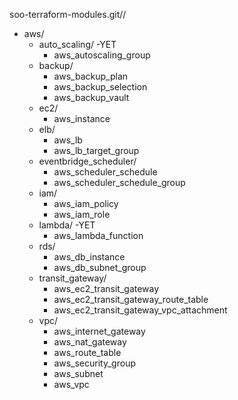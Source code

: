 
soo-terraform-modules.git//
- aws/
  - auto_scaling/ -YET
    - aws_autoscaling_group
  - backup/
    - aws_backup_plan
    - aws_backup_selection
    - aws_backup_vault
  - ec2/
    - aws_instance
  - elb/
    - aws_lb
    - aws_lb_target_group
  - eventbridge_scheduler/
    - aws_scheduler_schedule
    - aws_scheduler_schedule_group
  - iam/
    - aws_iam_policy
    - aws_iam_role
  - lambda/ -YET
    - aws_lambda_function
  - rds/
    - aws_db_instance
    - aws_db_subnet_group
  - transit_gateway/
    - aws_ec2_transit_gateway
    - aws_ec2_transit_gateway_route_table
    - aws_ec2_transit_gateway_vpc_attachment
  - vpc/
    - aws_internet_gateway
    - aws_nat_gateway
    - aws_route_table
    - aws_security_group
    - aws_subnet
    - aws_vpc





